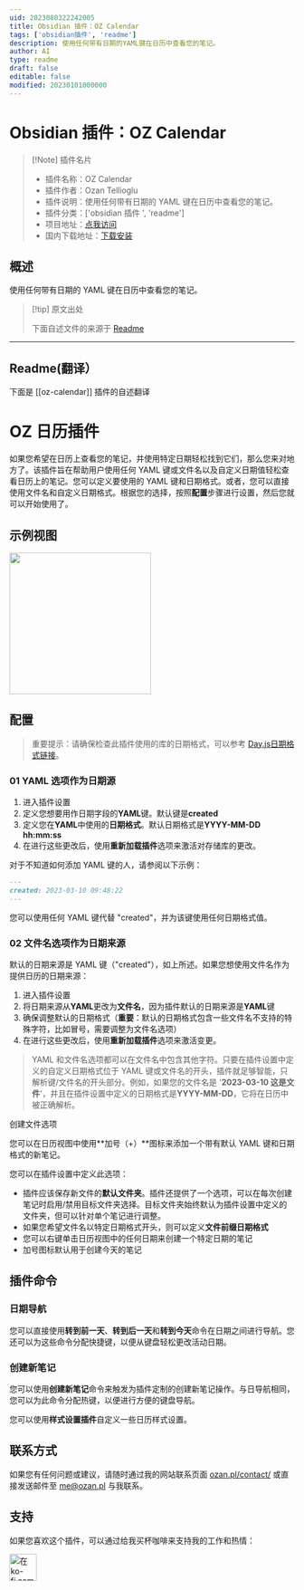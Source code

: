 ```yaml
---
uid: 2023080322242005
title: Obsidian 插件：OZ Calendar
tags: ['obsidian插件', 'readme']
description: 使用任何带有日期的YAML键在日历中查看您的笔记。
author: AI
type: readme
draft: false
editable: false
modified: 20230101000000
---
```


# Obsidian 插件：OZ Calendar

> [!Note] 插件名片
> - 插件名称：OZ Calendar
> - 插件作者：Ozan Tellioglu
> - 插件说明：使用任何带有日期的 YAML 键在日历中查看您的笔记。
> - 插件分类：['obsidian 插件 ', 'readme']
> - 项目地址：[点我访问](https://github.com/ozntel/oz-calendar)
> - 国内下载地址：[下载安装](https://pkmer.cn/products/plugin/pluginMarket/?oz-calendar)

## 概述

使用任何带有日期的 YAML 键在日历中查看您的笔记。

> [!tip] 原文出处
>
>下面自述文件的来源于 [Readme](https://ghproxy.net/https://raw.githubusercontent.com/ozntel/oz-calendar/master/README.md)

---

## Readme(翻译）

下面是 [[oz-calendar]] 插件的自述翻译

# OZ 日历插件

如果您希望在日历上查看您的笔记，并使用特定日期轻松找到它们，那么您来对地方了。该插件旨在帮助用户使用任何 YAML 键或文件名以及自定义日期值轻松查看日历上的笔记。您可以定义要使用的 YAML 键和日期格式。或者，您可以直接使用文件名和自定义日期格式。根据您的选择，按照**配置**步骤进行设置，然后您就可以开始使用了。

## 示例视图

<img src="https://github.com/ozntel/oz-calendar/blob/master/img/OZ-Calendar-Sample-Img-01.png?raw=true" width="250px"/>

## 配置

> 重要提示：请确保检查此插件使用的库的日期格式，可以参考 [Day.js日期格式链接](https://day.js.org/docs/en/display/format)。

### 01 YAML 选项作为日期源

1. 进入插件设置
2. 定义您想要用作日期字段的**YAML**键。默认键是**created**
3. 定义您在**YAML**中使用的**日期格式**。默认日期格式是**YYYY-MM-DD hh:mm:ss**
4. 在进行这些更改后，使用**重新加载插件**选项来激活对存储库的更改。

对于不知道如何添加 YAML 键的人，请参阅以下示例：

```md
---
created: 2023-03-10 09:48:22
---
```

您可以使用任何 YAML 键代替 "created"，并为该键使用任何日期格式值。

### 02 文件名选项作为日期来源

默认的日期来源是 YAML 键（"created"），如上所述。如果您想使用文件名作为提供日历的日期来源：

1. 进入插件设置
2. 将日期来源从**YAML**更改为**文件名**，因为插件默认的日期来源是**YAML**键
3. 确保调整默认的日期格式（**重要**：默认的日期格式包含一些文件名不支持的特殊字符，比如冒号，需要调整为文件名选项）
4. 在进行这些更改后，使用**重新加载插件**选项来激活变更。

> YAML 和文件名选项都可以在文件名中包含其他字符。只要在插件设置中定义的自定义日期格式位于 YAML 键或文件名的开头，插件就足够智能，只解析键/文件名的开头部分。例如，如果您的文件名是 '**2023-03-10 这是文件**'，并且在插件设置中定义的日期格式是**YYYY-MM-DD**，它将在日历中被正确解析。

创建文件选项

您可以在日历视图中使用**加号（+）**图标来添加一个带有默认 YAML 键和日期格式的新笔记。

您可以在插件设置中定义此选项：

- 插件应该保存新文件的**默认文件夹**。插件还提供了一个选项，可以在每次创建笔记时启用/禁用目标文件夹选择。目标文件夹始终默认为插件设置中定义的文件夹，但可以针对单个笔记进行调整。
- 如果您希望文件名以特定日期格式开头，则可以定义**文件前缀日期格式**
- 您可以右键单击日历视图中的任何日期来创建一个特定日期的笔记
- 加号图标默认用于创建今天的笔记

## 插件命令

### 日期导航

您可以直接使用**转到前一天**、**转到后一天**和**转到今天**命令在日期之间进行导航。您还可以为这些命令分配快捷键，以便从键盘轻松更改活动日期。

### 创建新笔记

您可以使用**创建新笔记**命令来触发为插件定制的创建新笔记操作。与日导航相同，您可以为此命令分配热键，以便进行方便的键盘导航。

您可以使用**样式设置插件**自定义一些日历样式设置。

## 联系方式

如果您有任何问题或建议，请随时通过我的网站联系页面 [ozan.pl/contact/](https://www.ozan.pl/contact/) 或直接发送邮件至 <me@ozan.pl> 与我联系。

## 支持

如果您喜欢这个插件，可以通过给我买杯咖啡来支持我的工作和热情：

<a href='https://ko-fi.com/L3L356V6Q' target='_blank'>
    <img height='48' style='border:0px;height:48px;' src='https://cdn.ko-fi.com/cdn/kofi1.png?v=2' border='0' alt='在ko-fi.com上给我买杯咖啡' />
</a>



